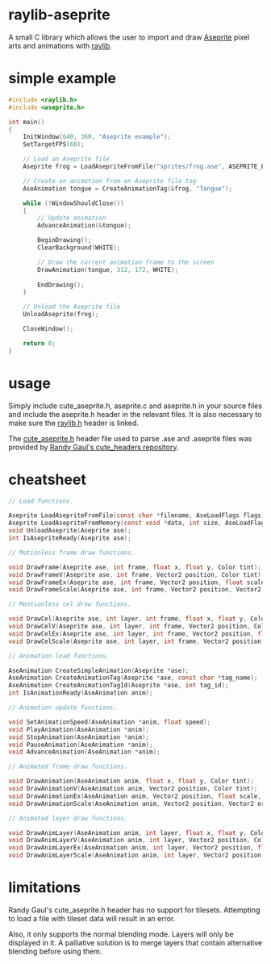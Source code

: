 # raylib-aseprite
A small C library which allows the user to import and draw [Aseprite](https://www.aseprite.org) pixel arts and animations with [raylib](https://www.raylib.com/).

# simple example
``` c
#include <raylib.h>
#include <aseprite.h>

int main()
{
	InitWindow(640, 360, "Aseprite example");
	SetTargetFPS(60);

	// Load an Aseprite file
	Aseprite frog = LoadAsepriteFromFile("sprites/frog.ase", ASEPRITE_LOAD_ALL);

	// Create an animation from an Aseprite file tag
	AseAnimation tongue = CreateAnimationTag(&frog, "Tongue");

	while (!WindowShouldClose())
	{
		// Update animation
		AdvanceAnimation(&tongue);

		BeginDrawing();
		ClearBackground(WHITE);

		// Draw the current animation frame to the screen
		DrawAnimation(tongue, 312, 172, WHITE);
    
		EndDrawing();
	}

	// Unload the Aseprite file
	UnloadAseprite(frog);

	CloseWindow();

	return 0;
}
```

# usage
Simply include cute_aseprite.h, aseprite.c and aseprite.h in your source files and include the aseprite.h header in the relevant files. It is also necessary to make sure the [raylib.h](https://github.com/raysan5/raylib) header is linked.

The [cute_aseprite.h](https://github.com/RandyGaul/cute_headers/blob/master/cute_aseprite.h) header file used to parse .ase and .aseprite files was provided by [Randy Gaul's cute_headers repository](https://github.com/RandyGaul/cute_headers/tree/master).

# cheatsheet
``` c
// Load functions.

Aseprite LoadAsepriteFromFile(const char *filename, AseLoadFlags flags);
Aseprite LoadAsepriteFromMemory(const void *data, int size, AseLoadFlags flags);
void UnloadAseprite(Aseprite ase);
int IsAsepriteReady(Aseprite ase);

// Motionless frame draw functions.

void DrawFrame(Aseprite ase, int frame, float x, float y, Color tint);
void DrawFrameV(Aseprite ase, int frame, Vector2 position, Color tint);
void DrawFrameEx(Aseprite ase, int frame, Vector2 position, float scale, float rotation, Color tint);
void DrawFrameScale(Aseprite ase, int frame, Vector2 position, Vector2 origin, float x_scale, float y_scale, float rotation, Color tint);

// Montionless cel draw functions.

void DrawCel(Aseprite ase, int layer, int frame, float x, float y, Color tint);
void DrawCelV(Aseprite ase, int layer, int frame, Vector2 position, Color tint);
void DrawCelEx(Aseprite ase, int layer, int frame, Vector2 position, float scale, float rotation, Color tint);
void DrawCelScale(Aseprite ase, int layer, int frame, Vector2 position, Vector2 origin, float x_scale, float y_scale, float rotation, Color tint);

// Animation load functions.

AseAnimation CreateSimpleAnimation(Aseprite *ase);
AseAnimation CreateAnimationTag(Aseprite *ase, const char *tag_name);
AseAnimation CreateAnimationTagId(Aseprite *ase, int tag_id);
int IsAnimationReady(AseAnimation anim);

// Animation update functions.

void SetAnimationSpeed(AseAnimation *anim, float speed);
void PlayAnimation(AseAnimation *anim);
void StopAnimation(AseAnimation *anim);
void PauseAnimation(AseAnimation *anim);
void AdvanceAnimation(AseAnimation *anim);

// Animated frame draw functions.

void DrawAnimation(AseAnimation anim, float x, float y, Color tint);
void DrawAnimationV(AseAnimation anim, Vector2 position, Color tint);
void DrawAnimationEx(AseAnimation anim, Vector2 position, float scale, float rotation, Color tint);
void DrawAnimationScale(AseAnimation anim, Vector2 position, Vector2 origin, float x_scale, float y_scale, float rotation, Color tint);

// Animated layer draw functions.

void DrawAnimLayer(AseAnimation anim, int layer, float x, float y, Color tint);
void DrawAnimLayerV(AseAnimation anim, int layer, Vector2 position, Color tint);
void DrawAnimLayerEx(AseAnimation anim, int layer, Vector2 position, float scale, float rotation, Color tint);
void DrawAnimLayerScale(AseAnimation anim, int layer, Vector2 position, Vector2 origin, float x_scale, float y_scale, float rotation, Color tint);
```

# limitations
Randy Gaul's cute_aseprite.h header has no support for tilesets. Attempting to load a file with tileset data will result in an error.

Also, it only supports the normal blending mode. Layers will only be displayed in it. A palliative solution is to merge layers that contain alternative blending before using them.
